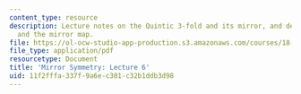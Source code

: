 ```yaml
---
content_type: resource
description: Lecture notes on the Quintic 3-fold and its mirror, and degenerations
  and the mirror map.
file: https://ol-ocw-studio-app-production.s3.amazonaws.com/courses/18-969-topics-in-geometry-mirror-symmetry-spring-2009/11f2fffa337f9a6ec301c32b1ddb3d98_MIT18_969s09_lec06.pdf
file_type: application/pdf
resourcetype: Document
title: 'Mirror Symmetry: Lecture 6'
uid: 11f2fffa-337f-9a6e-c301-c32b1ddb3d98
---
```


